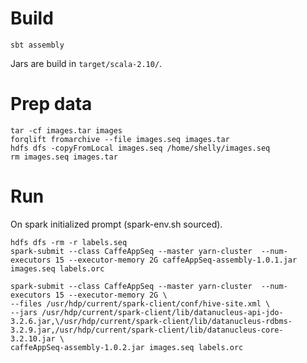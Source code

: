 
# Build

```
sbt assembly
```

Jars are build in `target/scala-2.10/`.

# Prep data

```
tar -cf images.tar images
forqlift fromarchive --file images.seq images.tar 
hdfs dfs -copyFromLocal images.seq /home/shelly/images.seq
rm images.seq images.tar 
```

# Run

On spark initialized prompt (spark-env.sh sourced). 

```
hdfs dfs -rm -r labels.seq
spark-submit --class CaffeAppSeq --master yarn-cluster  --num-executors 15 --executor-memory 2G caffeAppSeq-assembly-1.0.1.jar images.seq labels.orc

spark-submit --class CaffeAppSeq --master yarn-cluster  --num-executors 15 --executor-memory 2G \
--files /usr/hdp/current/spark-client/conf/hive-site.xml \
--jars /usr/hdp/current/spark-client/lib/datanucleus-api-jdo-3.2.6.jar,\/usr/hdp/current/spark-client/lib/datanucleus-rdbms-3.2.9.jar,/usr/hdp/current/spark-client/lib/datanucleus-core-3.2.10.jar \
caffeAppSeq-assembly-1.0.2.jar images.seq labels.orc
```

